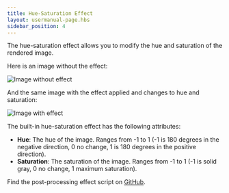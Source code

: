 ```yaml
---
title: Hue-Saturation Effect
layout: usermanual-page.hbs
sidebar_position: 4
---
```


The hue-saturation effect allows you to modify the hue and saturation of the rendered image.

Here is an image without the effect:

![Image without effect][1]

And the same image with the effect applied and changes to hue and saturation:

![Image with effect][2]

The built-in hue-saturation effect has the following attributes:

* **Hue**: The hue of the image. Ranges from -1 to 1 (-1 is 180 degrees in the negative direction, 0 no change, 1 is 180 degrees in the positive direction).
* **Saturation**: The saturation of the image. Ranges from -1 to 1 (-1 is solid gray, 0 no change, 1 maximum saturation).

Find the post-processing effect script on [GitHub][3].

[1]: /images/platform/posteffects/without_effects.png
[2]: /images/platform/posteffects/with_hue_saturation.png
[3]: https://github.com/playcanvas/engine/blob/main/scripts/posteffects/posteffect-huesaturation.js
